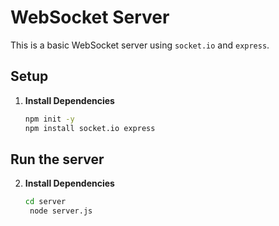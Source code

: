 # WebSocket Server

This is a basic WebSocket server using `socket.io` and `express`.

## Setup

1. **Install Dependencies**
   ```bash
   npm init -y
   npm install socket.io express

## Run the server

2. **Install Dependencies**
   ```bash
   cd server
    node server.js
